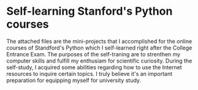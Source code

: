 # Self-learning Stanford's Python courses
The attached files are the mini-projects that I accomplished for the online courses of Standford's Python which I self-learned right after the College Entrance Exam. The purposes of the self-traning are to strenthen my computer skills and fulfill my enthusiam for scientific curiosity. During the self-study, I acquired some abilities regarding how to use the Internet resources to inquire  certain topics. I truly believe it's an important preparation for equipping myself for university study.     
